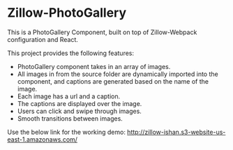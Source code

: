 # Zillow-PhotoGallery

This is a PhotoGallery Component, built on top of Zillow-Webpack configuration and React.

This project provides the following features:
- PhotoGallery component takes in an array of images.
- All images in from the source folder are dynamically imported into the component, and captions are generated based on the name of the image.
- Each image has a url and a caption.
- The captions are displayed over the image.
- Users can click and swipe through images.
- Smooth transitions between images.

Use the below link for the working demo:
http://zillow-ishan.s3-website-us-east-1.amazonaws.com/
